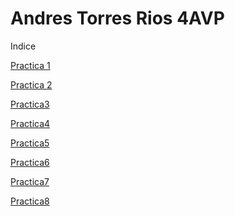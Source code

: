 # Andres Torres Rios 4AVP
Indice

<a href="https://andrestr.github.io/WEB/Practica11.html#">Practica 1</a>

<a href="https://github.com/andrestr.github.io/WEB/practica%2022.html">Practica 2</a>

<a href="https://andrestr.github.io/WEB/Practica33.html#">Practica3</a>

<a href="https://andrestr.github.io/WEB/Practica44.html#">Practica4</a>

<a href="https://andrestr.github.io/WEB/Practica55.html#">Practica5</a>

<a href="https://andrestr.github.io/WEB/Practica66.html#">Practica6</a>

<a href="https://andrestr.github.io/WEB/Practica77.html#">Practica7</a>

<a href="https://andrestr.github.io/WEB/Practica88.html#">Practica8</a>
